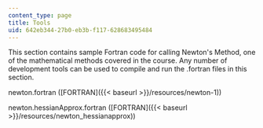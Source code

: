 ```yaml
---
content_type: page
title: Tools
uid: 642eb344-27b0-eb3b-f117-628683495484
---
```


This section contains sample Fortran code for calling Newton's Method, one of the mathematical methods covered in the course. Any number of development tools can be used to compile and run the .fortran files in this section.

newton.fortran ([FORTRAN]({{< baseurl >}}/resources/newton-1))

newton.hessianApprox.fortran ([FORTRAN]({{< baseurl >}}/resources/newton_hessianapprox))